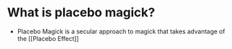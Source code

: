# What is placebo magick?
- Placebo Magick is a secular approach to magick that takes advantage of the [[Placebo Effect]]